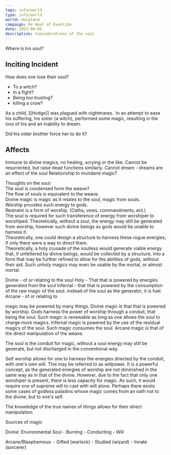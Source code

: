 ```yaml
---
tags: info/world
type: info/world
world: Halglond
campaign: Þe Weal of Eventide
date: 2023-08-05
description: Considerations of the soul
---
```

Where is his soul?

## Inciting Incident

How does one lose their soul?
- To a witch?
- In a fight?
- Being too trusting?
- killing a crow?



As a child, [[Hodge]] was plagued with nightmares.  In an attempt to ease his suffering, his sister (a witch), performed some magic, resulting in the loss of his and an inability to dream.

Did his older brother force her to do it?

## Affects

Immune to divine magics, no healing, scrying or the like.
Cannot be resurrected, but raise dead functions similarly.
Cannot dream - dreams are an effect of the soul
Relationship to mundane magic?


Thoughts on the soul:  
The soul is condensed form the weave?  
The flow of souls is equivalent to the weave.  
Divine magic is magic as it relates to the soul, magic from souls.  
Worship provides such energy to gods.  
Restraint is a form of worship. (Oaths, vows, commandments, ect.)  
The soul is required for such transference of energy from worshiper to worshiped.
Theoretically, without a soul, the energy may still be generated from worship, however such divine beings as gods would be unable to harness it.  
Theoretically, one could design a structure to harness these rogue energies, if only there were a way to direct them.  
Theoretically, a holy crusade of the soulless would generate viable energy that, if unfettered by divine beings, would be collected by a structure, into a form that may be further refined to allow for the abilities of gods, without their aid. Such unholy magics may even be usable by the mortal, or almost mortal.


Divine - of or relating to the soul
	Holy - That that is powered by energies generated from the soul
	Infernal - that that is powered by the consumption of the raw magic of the soul.  instead of the soul as the generator, it is fuel.
Arcane - of or relating to 

magic may be powered by many things.
Divine magic is that that is powered by worship.  Gods harness the power of worship through a conduit, that being the soul.  Such magic is renewable as long as one allows the soul to charge more magics.
Infernal magic is powered by the use of the residual magics of the soul.  Such magic consumes the soul.
Arcane magic is that of the direct manipulation of the weave.


The soul is the conduit for magic,
without a soul energy may still be generate, but not discharged in the conventional way.

Self worship allows for one to harness the energies directed by the conduit, with one's own will.  This may be referred to as willpower.  It is a powerful concept, as the generated energies of worship are not diminished in the same way as in that of the divine.  However, due to the fact that only one worshiper is present, there is less capacity for magic.  As such, it would require one of supreme will to cast with will alone.
Perhaps there exists some cases of godless paladins whose magic comes from an oath not to the divine, but to one's self.

The knowledge of the true names of things allows for their direct manipulation.

Sources of magic

Divine:
Environmental
Soul
 \- Burning
 \- Conducting
 \- Will
 
Arcane/Blasphemous:
 \- Gifted (warlock)
 \- Studied (wizard)
 \- Innate (sorcerer)